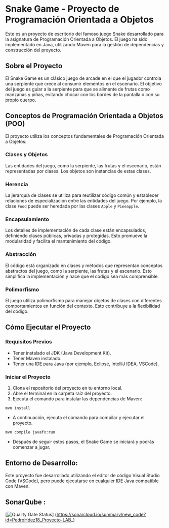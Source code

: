 # Snake Game - Proyecto de Programación Orientada a Objetos

Este es un proyecto de escritorio del famoso juego Snake desarrollado para la asignatura de Programación Orientada a Objetos. El juego ha sido implementado en Java, utilizando Maven para la gestión de dependencias y construcción del proyecto.

## Sobre el Proyecto

El Snake Game es un clásico juego de arcade en el que el jugador controla una serpiente que crece al consumir elementos en el escenario. El objetivo del juego es guiar a la serpiente para que se alimente de frutas como manzanas y piñas, evitando chocar con los bordes de la pantalla o con su propio cuerpo.

## Conceptos de Programación Orientada a Objetos (POO)

El proyecto utiliza los conceptos fundamentales de Programación Orientada a Objetos:

### Clases y Objetos

Las entidades del juego, como la serpiente, las frutas y el escenario, están representadas por clases. Los objetos son instancias de estas clases.

### Herencia

La jerarquía de clases se utiliza para reutilizar código común y establecer relaciones de especialización entre las entidades del juego. Por ejemplo, la clase `Food` puede ser heredada por las clases `Apple` y `Pineapple`.

### Encapsulamiento

Los detalles de implementación de cada clase están encapsulados, definiendo clases públicas, privadas y protegidas. Esto promueve la modularidad y facilita el mantenimiento del código.

### Abstracción

El código está organizado en clases y métodos que representan conceptos abstractos del juego, como la serpiente, las frutas y el escenario. Esto simplifica la implementación y hace que el código sea más comprensible.

### Polimorfismo

El juego utiliza polimorfismo para manejar objetos de clases con diferentes comportamientos en función del contexto. Esto contribuye a la flexibilidad del código.

## Cómo Ejecutar el Proyecto

### Requisitos Previos

- Tener instalado el JDK (Java Development Kit).
- Tener Maven instalado.
- Tener una IDE para Java (por ejemplo, Eclipse, IntelliJ IDEA, VSCode).

### Iniciar el Proyecto

1. Clona el repositorio del proyecto en tu entorno local.
2. Abre el terminal en la carpeta raíz del proyecto.
3. Ejecuta el comando para instalar las dependencias de Maven:

```
mvn install
```

- A continuación, ejecuta el comando para compilar y ejecutar el proyecto.

```
mvn compile javafx:run
```

- Después de seguir estos pasos, el Snake Game se iniciará y podrás comenzar a jugar.

## Entorno de Desarrollo:

Este proyecto fue desarrollado utilizando el editor de código Visual Studio Code (VSCode), pero puede ejecutarse en cualquier IDE Java compatible con Maven.


## SonarQube :

[![Quality Gate Status](https://sonarcloud.io/api/project_badges/measure?project=PedroHdez18_Proyecto-LAB_&metric=alert_status)]
    (https://sonarcloud.io/summary/new_code?id=PedroHdez18_Proyecto-LAB_)
